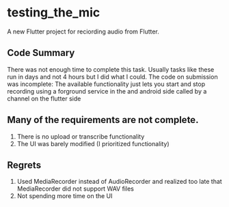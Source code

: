 # testing_the_mic

A new Flutter project for reciording audio from Flutter.

## Code Summary
There was not enough time to complete this task. Usually tasks like these run in days and not 4 hours but I did what I could. 
The code on submission was incomplete:
The available functionality just lets you start and stop recording using a forground service in the and android side called by a channel on the flutter side

## Many of the requirements are not complete. 
1. There is no upload or transcribe functionality
2. The UI was barely modified (I prioritized functionality)

## Regrets
1. Used MediaRecorder instead of AudioRecorder and realized too late that MediaRecorder did not support WAV files
2. Not spending more time on the UI

